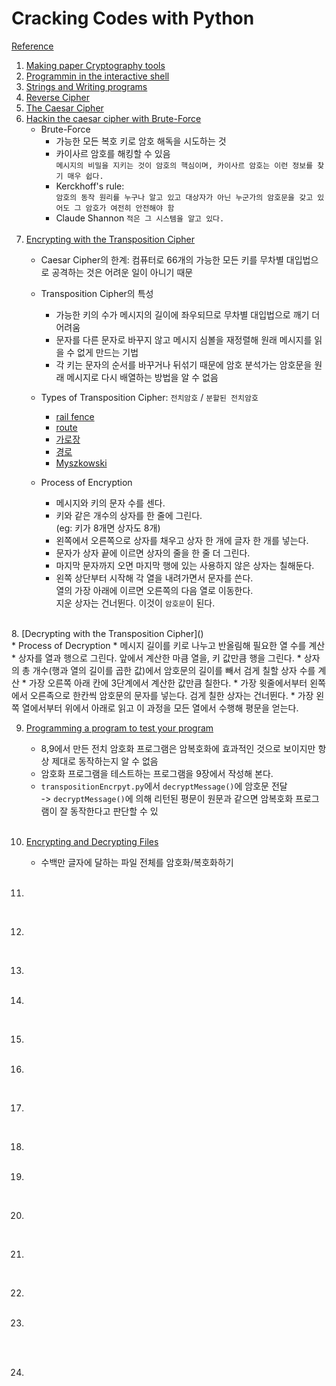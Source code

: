 # Cracking Codes with Python
[Reference](https://nostarch.com/crackingcodes)
1. [Making paper Cryptography tools]()<br>
2. [Programmin in the interactive shell]()<br> 
3. [Strings and Writing programs]()<br>
4. [Reverse Cipher]()<br>
5. [The Caesar Cipher]()<br>
6. [Hackin the caesar cipher with Brute-Force]()<br>
    * Brute-Force
        * 가능한 모든 복호 키로 암호 해독을 시도하는 것
        * 카이사르 암호를 해킹할 수 있음<br>```메시지의 비밀을 지키는 것이 암호의 핵심이며, 카이사르 암호는 이런 정보를 찾기 매우 쉽다.```
        * Kerckhoff's rule: <br>```암호의 동작 원리를 누구나 알고 있고 대상자가 아닌 누군가의 암호문을 갖고 있어도 그 암호가 여전히 안전해야 함```
        * Claude Shannon ```적은 그 시스템을 알고 있다.```
    <br>
7. [Encrypting with the Transposition Cipher]()<br>
    * Caesar Cipher의 한계: 컴퓨터로 66개의 가능한 모든 키를 무차별 대입법으로 공격하는 것은 어려운 일이 아니기 때문
    * Transposition Cipher의 특성
        * 가능한 키의 수가 메시지의 길이에 좌우되므로 무차별 대입법으로 깨기 더 어려움
        * 문자를 다른 문자로 바꾸지 않고 메시지 심볼을 재정렬해 원래 메시지를 읽을 수 없게 만드는 기법
        * 각 키는 문자의 순서를 바꾸거나 뒤섞기 때문에 암호 분석가는 암호문을 원래 메시지로 다시 배열하는 방법을 알 수 없음
        
    * Types of Transposition Cipher: ```전치암호``` / ```분할된 전치암호```
        * [rail fence]()
        * [route]()
        * [가로장]()
        * [경로]()
        * [Myszkowski]()
    * Process of Encryption
        * 메시지와 키의 문자 수를 센다.
        * 키와 같은 개수의 상자를 한 줄에 그린다. <br>(eg: 키가 8개면 상자도 8개)
        * 왼쪽에서 오른쪽으로 상자를 채우고 상자 한 개에 글자 한 개를 넣는다.
        * 문자가 상자 끝에 이르면 상자의 줄을 한 줄 더 그린다.
        * 마지막 문자까지 오면 마지막 행에 있는 사용하지 않은 상자는 칠해둔다.
        * 왼쪽 상단부터 시작해 각 열을 내려가면서 문자를 쓴다. <br> 열의 가장 아래에 이르면 오른쪽의 다음 열로 이동한다. <br> 지운 상자는 건너뛴다. 이것이 ```암호문```이 된다.
<br>
8. [Decrypting with the Transposition Cipher]()<br>
    * Process of Decryption
        * 메시지 길이를 키로 나누고 반올림해 필요한 열 수를 계산
        * 상자를 열과 행으로 그린다. 앞에서 계산한 마큼 열을, 키 값만큼 행을 그린다.
        * 상자의 총 개수(행과 열의 길이를 곱한 값)에서 암호문의 길이를 빼서 검게 칠할 상자 수를 계산
        * 가장 오른쪽 아래 칸에 3단계에서 계산한 값만큼 칠한다.
        * 가장 윗줄에서부터 왼쪽에서 오른족으로 한칸씩 암호문의 문자를 넣는다. 검게 칠한 상자는 건너뛴다.
        * 가장 왼쪽 열에서부터 위에서 아래로 읽고 이 과정을 모든 열에서 수행해 평문을 얻는다.
        <br>
        
9. [Programming a program to test your program]()<br>
    * 8,9에서 만든 전치 암호화 프로그램은 암복호화에 효과적인 것으로 보이지만 항상 제대로 동작하는지 알 수 없음
    * 암호화 프로그램을 테스트하는 프로그램을 9장에서 작성해 본다.
    * ```transpositionEncrpyt.py```에서 ```decryptMessage()```에 암호문 전달 <br> -> ```decryptMessage()```에 의해 리턴된 평문이 원문과 같으면 암복호화 프로그램이 잘 동작한다고 판단할 수 있
    <br>

10. [Encrypting and Decrypting Files]()<br>
    * 수백만 글자에 달하는 파일 전체를 암호화/복호화하기
    <br>

11. []()<br>

    <br>

12. []()<br>

    <br>

13. []()<br>
    <br>

14. []()<br>

    <br>

15. []()<br>
    <br>

16. []()<br>

    <br>

17. []()<br>

    <br>

18. []()<br>
    <br>

19. []()<br>


    <br>

20. []()<br>

    <br>

21. []()<br>

    <br>

22. []()<br>
    <br>

23. []()<br>

    <br>

    <br>

24. []()<br>

    <br>
